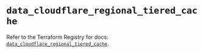 # `data_cloudflare_regional_tiered_cache`

Refer to the Terraform Registry for docs: [`data_cloudflare_regional_tiered_cache`](https://registry.terraform.io/providers/cloudflare/cloudflare/5.1.0/docs/data-sources/regional_tiered_cache).
